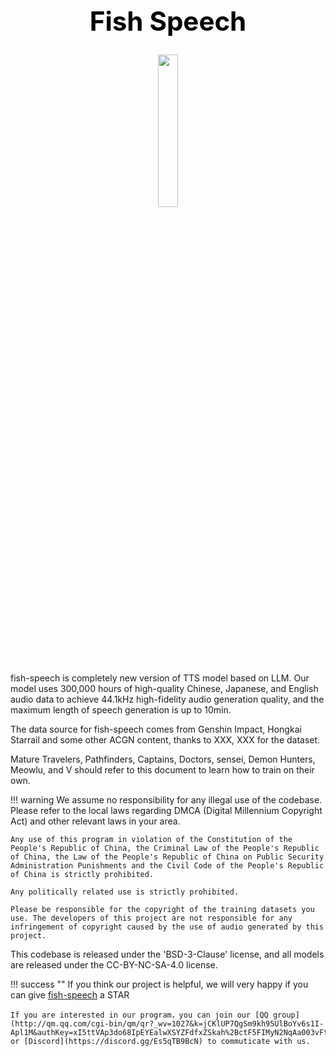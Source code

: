 <h1 style="text-align:center; font-weight:bold; font-size:3em; color:#000;">Fish Speech</h1>

<p align="center">
<img src="/assets/images/icon_small.png" width="25%">
</p>

fish-speech is completely new version of TTS model based on LLM. Our model uses 300,000 hours of high-quality Chinese, Japanese, and English audio data to achieve 44.1kHz high-fidelity audio generation quality, and the maximum length of speech generation is up to 10min.

The data source for fish-speech comes from Genshin Impact, Hongkai Starrail and some other ACGN content, thanks to XXX, XXX for the dataset.

Mature Travelers, Pathfinders, Captains, Doctors, sensei, Demon Hunters, Meowlu, and V should refer to this document to learn how to train on their own.

!!! warning
    We assume no responsibility for any illegal use of the codebase. Please refer to the local laws regarding DMCA (Digital Millennium Copyright Act) and other relevant laws in your area.

    Any use of this program in violation of the Constitution of the People's Republic of China, the Criminal Law of the People's Republic of China, the Law of the People's Republic of China on Public Security Administration Punishments and the Civil Code of the People's Republic of China is strictly prohibited.

    Any politically related use is strictly prohibited.

    Please be responsible for the copyright of the training datasets you use. The developers of this project are not responsible for any infringement of copyright caused by the use of audio generated by this project.

This codebase is released under the 'BSD-3-Clause' license, and all models are released under the CC-BY-NC-SA-4.0 license.

!!! success ""
    If you think our project is helpful, we will very happy if you can give [fish-speech](https://github.com/fishaudio/fish-speech) a STAR

    If you are interested in our program，you can join our [QQ group](http://qm.qq.com/cgi-bin/qm/qr?_wv=1027&k=jCKlUP7QgSm9kh95UlBoYv6s1I-Apl1M&authKey=xI5ttVAp3do68IpEYEalwXSYZFdfxZSkah%2BctF5FIMyN2NqAa003vFtLqJyAVRfF&noverify=0&group_code=593946093) or [Discord](https://discord.gg/Es5qTB9BcN) to commuticate with us.